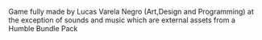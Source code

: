 Game fully made by Lucas Varela Negro (Art,Design and Programming) at the exception of sounds and music which are external assets from a Humble Bundle Pack

